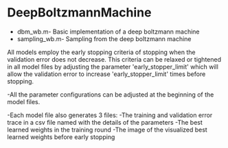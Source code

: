 # DeepBoltzmannMachine

- dbm_wb.m- Basic implementation of a deep boltzmann machine
- sampling_wb.m- Sampling from the deep boltzmann machine

All models employ the early stopping criteria of stopping when the validation error does not decrease. This criteria can be relaxed or tightened in all model files by adjusting the parameter 'early_stopper_limit' which will allow the validation error to increase 'early_stopper_limit' times before stopping.

-All the parameter configurations can be adjusted at the beginning of the model files.

-Each model file also generates 3 files: 
	-The training and validation error trace in a csv file named with the details of the parameters
	-The best learned weights in the training round
	-The image of the visualized best learned weights before early stopping
